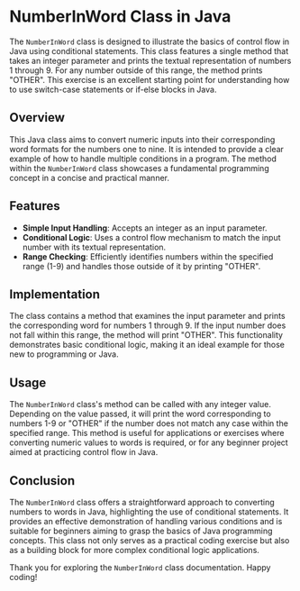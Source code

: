 # NumberInWord Class in Java

The `NumberInWord` class is designed to illustrate the basics of control flow in Java using conditional statements. This class features a single method that takes an integer parameter and prints the textual representation of numbers 1 through 9. For any number outside of this range, the method prints "OTHER". This exercise is an excellent starting point for understanding how to use switch-case statements or if-else blocks in Java.

## Overview

This Java class aims to convert numeric inputs into their corresponding word formats for the numbers one to nine. It is intended to provide a clear example of how to handle multiple conditions in a program. The method within the `NumberInWord` class showcases a fundamental programming concept in a concise and practical manner.

## Features

- **Simple Input Handling**: Accepts an integer as an input parameter.
- **Conditional Logic**: Uses a control flow mechanism to match the input number with its textual representation.
- **Range Checking**: Efficiently identifies numbers within the specified range (1-9) and handles those outside of it by printing "OTHER".

## Implementation

The class contains a method that examines the input parameter and prints the corresponding word for numbers 1 through 9. If the input number does not fall within this range, the method will print "OTHER". This functionality demonstrates basic conditional logic, making it an ideal example for those new to programming or Java.

## Usage

The `NumberInWord` class's method can be called with any integer value. Depending on the value passed, it will print the word corresponding to numbers 1-9 or "OTHER" if the number does not match any case within the specified range. This method is useful for applications or exercises where converting numeric values to words is required, or for any beginner project aimed at practicing control flow in Java.

## Conclusion

The `NumberInWord` class offers a straightforward approach to converting numbers to words in Java, highlighting the use of conditional statements. It provides an effective demonstration of handling various conditions and is suitable for beginners aiming to grasp the basics of Java programming concepts. This class not only serves as a practical coding exercise but also as a building block for more complex conditional logic applications.

Thank you for exploring the `NumberInWord` class documentation. Happy coding!
